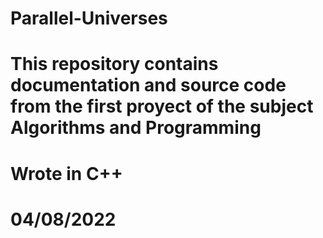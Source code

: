 # Parallel-Universes
# This repository contains documentation and source code from the first proyect of the subject Algorithms and Programming
# Wrote in C++
# 04/08/2022
